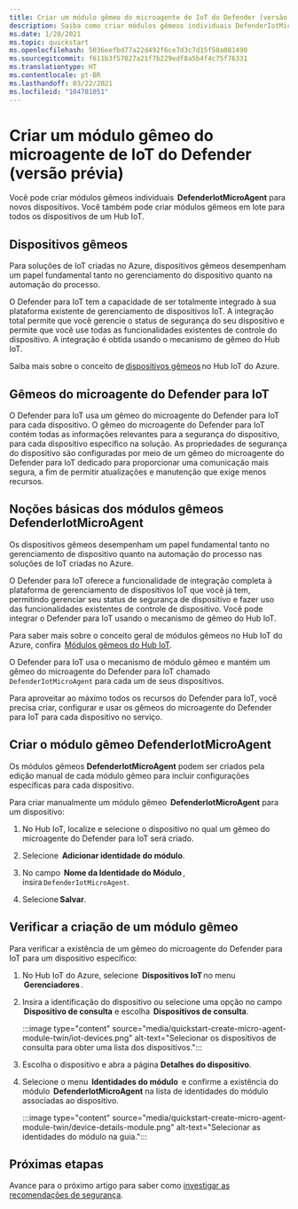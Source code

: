 ```yaml
---
title: Criar um módulo gêmeo do microagente de IoT do Defender (versão prévia)
description: Saiba como criar módulos gêmeos individuais DefenderIotMicroAgent para novos dispositivos.
ms.date: 1/20/2021
ms.topic: quickstart
ms.openlocfilehash: 5036eefbd77a22d492f6ce7d3c7d15f50a081490
ms.sourcegitcommit: f611b3f57027a21f7b229edf8a5b4f4c75f76331
ms.translationtype: HT
ms.contentlocale: pt-BR
ms.lasthandoff: 03/22/2021
ms.locfileid: "104781051"
---
```

# <a name="create-a-defender-iot-micro-agent-module-twin-preview"></a>Criar um módulo gêmeo do microagente de IoT do Defender (versão prévia)

Você pode criar módulos gêmeos individuais  **DefenderIotMicroAgent** para novos dispositivos. Você também pode criar módulos gêmeos em lote para todos os dispositivos de um Hub IoT. 

## <a name="device-twins"></a>Dispositivos gêmeos 

Para soluções de IoT criadas no Azure, dispositivos gêmeos desempenham um papel fundamental tanto no gerenciamento do dispositivo quanto na automação do processo. 

O Defender para IoT tem a capacidade de ser totalmente integrado à sua plataforma existente de gerenciamento de dispositivos IoT. A integração total permite que você gerencie o status de segurança do seu dispositivo e permite que você use todas as funcionalidades existentes de controle do dispositivo. A integração é obtida usando o mecanismo de gêmeo do Hub IoT. 

Saiba mais sobre o conceito de [dispositivos gêmeos](../iot-hub/iot-hub-devguide-device-twins.md) no Hub IoT do Azure. 

## <a name="defender-iot-micro-agent-twins"></a>Gêmeos do microagente do Defender para IoT 

O Defender para IoT usa um gêmeo do microagente do Defender para IoT para cada dispositivo. O gêmeo do microagente do Defender para IoT contém todas as informações relevantes para a segurança do dispositivo, para cada dispositivo específico na solução. As propriedades de segurança do dispositivo são configuradas por meio de um gêmeo do microagente do Defender para IoT dedicado para proporcionar uma comunicação mais segura, a fim de permitir atualizações e manutenção que exige menos recursos. 

## <a name="understanding-defenderiotmicroagent-module-twins"></a>Noções básicas dos módulos gêmeos DefenderIotMicroAgent 

Os dispositivos gêmeos desempenham um papel fundamental tanto no gerenciamento de dispositivo quanto na automação do processo nas soluções de IoT criadas no Azure.

O Defender para IoT oferece a funcionalidade de integração completa à plataforma de gerenciamento de dispositivos IoT que você já tem, permitindo gerenciar seu status de segurança de dispositivo e fazer uso das funcionalidades existentes de controle de dispositivo. Você pode integrar o Defender para IoT usando o mecanismo de gêmeo do Hub IoT.  

Para saber mais sobre o conceito geral de módulos gêmeos no Hub IoT do Azure, confira  [Módulos gêmeos do Hub IoT](../iot-hub/iot-hub-devguide-module-twins.md).

O Defender para IoT usa o mecanismo de módulo gêmeo e mantém um gêmeo do microagente do Defender para IoT chamado `DefenderIotMicroAgent` para cada um de seus dispositivos. 

Para aproveitar ao máximo todos os recursos do Defender para IoT, você precisa criar, configurar e usar os gêmeos do microagente do Defender para IoT para cada dispositivo no serviço. 

## <a name="create-defenderiotmicroagent-module-twin"></a>Criar o módulo gêmeo DefenderIotMicroAgent 

Os módulos gêmeos **DefenderIotMicroAgent** podem ser criados pela edição manual de cada módulo gêmeo para incluir configurações específicas para cada dispositivo. 

Para criar manualmente um módulo gêmeo  **DefenderIotMicroAgent** para um dispositivo: 

1. No Hub IoT, localize e selecione o dispositivo no qual um gêmeo do microagente do Defender para IoT será criado. 

1. Selecione  **Adicionar identidade do módulo**. 

1. No campo  **Nome da Identidade do Módulo** , insira `DefenderIotMicroAgent`. 

1. Selecione **Salvar**. 

## <a name="verify-the-creation-of-a-module-twin"></a>Verificar a criação de um módulo gêmeo 

Para verificar a existência de um gêmeo do microagente do Defender para IoT para um dispositivo específico: 

1. No Hub IoT do Azure, selecione  **Dispositivos IoT** no menu  **Gerenciadores** . 

1. Insira a identificação do dispositivo ou selecione uma opção no campo  **Dispositivo de consulta** e escolha  **Dispositivos de consulta**.  

    :::image type="content" source="media/quickstart-create-micro-agent-module-twin/iot-devices.png" alt-text="Selecionar os dispositivos de consulta para obter uma lista dos dispositivos.":::

1. Escolha o dispositivo e abra a página **Detalhes do dispositivo**. 

1. Selecione o menu  **Identidades do módulo**  e confirme a existência do módulo  **DefenderIotMicroAgent** na lista de identidades do módulo associadas ao dispositivo.  

    :::image type="content" source="media/quickstart-create-micro-agent-module-twin/device-details-module.png" alt-text="Selecionar as identidades do módulo na guia.":::

## <a name="next-steps"></a>Próximas etapas 

Avance para o próximo artigo para saber como [investigar as recomendações de segurança](quickstart-investigate-security-recommendations.md).
